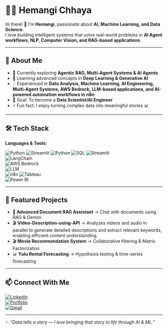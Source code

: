 # 👩‍💻 Hemangi Chhaya  

Hi there! 👋 I’m **Hemangi**, passionate about **AI, Machine Learning, and Data Science**.  
I love building intelligent systems that solve real-world problems in **AI Agent workflows, NLP, Computer Vision, and RAG-based applications**.  

---

## 🚀 About Me  
- 🔭 Currently exploring **Agentic RAG, Multi-Agent Systems & AI Agents**  
- 🌱 Learning advanced concepts in **Deep Learning & Generative AI**  
- 💡 Experienced in **Data Analysis, Machine Learning, AI Engineering, Multi-Agent Systems, AWS Bedrock, LLM-based applications, and AI-powered automation workflows in n8n**  
- 🎯 Goal: To become a **Data Scientist/AI Engineer**  
- ⚡ Fun fact: I enjoy turning complex data into meaningful stories 📊  

---

## 🛠️ Tech Stack  
**Languages & Tools:**  

![Python](https://img.shields.io/badge/python-v3.11+-blue.svg)
![Streamlit](https://img.shields.io/badge/streamlit-v1.32+-red.svg)
![Python](https://img.shields.io/badge/Python-blue?logo=python&logoColor=white)
![SQL](https://img.shields.io/badge/SQL-orange?logo=mysql&logoColor=white)
![Streamlit](https://img.shields.io/badge/Streamlit-red?logo=streamlit&logoColor=white)  
![LangChain](https://img.shields.io/badge/LangChain-green)  
![AWS Bedrock](https://img.shields.io/badge/AWS_Bedrock-orange?logo=amazon-aws&logoColor=white)  
![LLM](https://img.shields.io/badge/LLM-Generative_AI-purple)  
![n8n](https://img.shields.io/badge/n8n-red) 
![Tableau](https://img.shields.io/badge/Tableau-blue?logo=tableau&logoColor=white)  
![Power BI](https://img.shields.io/badge/PowerBI-yellow?logo=powerbi&logoColor=black)   

---

## 🌟 Featured Projects  
- 📄 **Advanced Document RAG Assistant** → Chat with documents using RAG & Gemini
- 🎬 **Video-Description-using-API** → Analyzes videos and audio in parallel to generate detailed descriptions and extract relevant keywords, enabling efficient content understanding.
- 🎬 **Movie Recommendation System** → Collaborative filtering & Matrix Factorization  
- 📊 **Yulu Rental Forecasting** → Hypothesis testing & time-series forecasting  

---

## 📫 Connect With Me  
[![LinkedIn](https://img.shields.io/badge/LinkedIn-blue?logo=linkedin&logoColor=white)](https://www.linkedin.com/in/hemangi-chhaya-484b031b7/)  
[![Portfolio](https://img.shields.io/badge/Portfolio-black?logo=github&logoColor=white)](https://github.com/hemangichhaya)  
[![Gmail](https://img.shields.io/badge/Gmail-red?logo=gmail&logoColor=white)](mailto:Hemangichhaya35@gmail.com)  

---

✨ *“Data tells a story — I love bringing that story to life through AI & ML.”*  
